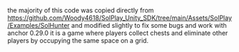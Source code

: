 the majority of this code was copied directly from https://github.com/Woody4618/SolPlay_Unity_SDK/tree/main/Assets/SolPlay/Examples/SolHunter and modified slightly to fix some bugs and work with anchor 0.29.0
it is a game where players collect chests and eliminate other players by occupying the same space on a grid.
